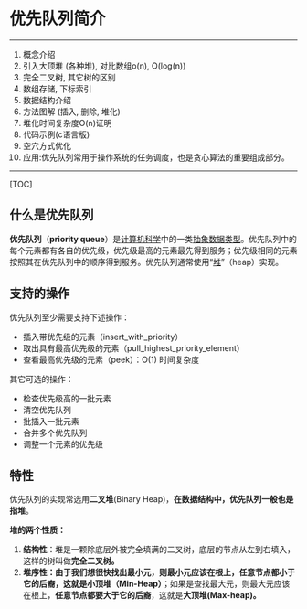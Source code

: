 # 优先队列简介

-----------

1.  概念介绍
2.  引入大顶堆 (各种堆), 对比数组o(n), O(log(n))
3.  完全二叉树, 其它树的区别
4.  数组存储, 下标索引
5.  数据结构介绍
6.  方法图解 (插入, 删除, 堆化)
7.  堆化时间复杂度O(n)证明
8.  代码示例(c语言版)
9.  空穴方式优化
10.  应用:优先队列常用于操作系统的任务调度，也是贪心算法的重要组成部分。

----------

[TOC]

## 什么是优先队列

**优先队列**（**priority queue**）是[计算机科学](https://zh.wikipedia.org/wiki/计算机科学)中的一类[抽象数据类型](https://zh.wikipedia.org/wiki/抽象數據類型)。优先队列中的每个元素都有各自的优先级，优先级最高的元素最先得到服务；优先级相同的元素按照其在优先队列中的顺序得到服务。优先队列通常使用“[堆](https://zh.wikipedia.org/wiki/堆積)”（heap）实现。

## 支持的操作

优先队列至少需要支持下述操作：

- 插入带优先级的元素（insert_with_priority）
- 取出具有最高优先级的元素（pull_highest_priority_element）
- 查看最高优先级的元素（peek）：O(1) 时间复杂度

其它可选的操作：

- 检查优先级高的一批元素
- 清空优先队列
- 批插入一批元素
- 合并多个优先队列
- 调整一个元素的优先级



## 特性

优先队列的实现常选用**二叉堆**(Binary Heap)，**在数据结构中，优先队列一般也是指堆**。

**堆的两个性质：**

1. **结构性**：堆是一颗除底层外被完全填满的二叉树，底层的节点从左到右填入，这样的树叫做**完全二叉树。**
2. **堆序性：**由于我们想很快找出最小元，则最小元应该在根上，**任意节点都小于它的后裔**，这就是**小顶堆（Min-Heap）**；如果是查找最大元，则最大元应该在根上，**任意节点都要大于它的后裔**，这就是**大顶堆(Max-heap)。**

